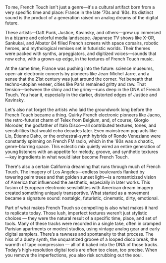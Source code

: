 To me, French Touch isn't just a genre—it's a cultural artifact born from a very specific time and place: France in the late '70s and '80s. Its distinct sound is the product of a generation raised on analog dreams of the digital future.

These artists—Daft Punk, Justice, Kavinsky, and others—grew up immersed in a bizarre and colorful media landscape. Japanese TV shows like X-OR, Sankukai, and Albator 84 filled French screens with space corsairs, robotic heroes, and mythological remixes set in futuristic worlds. Their themes were packed with synths, arpeggiators, and digitized voices—sounds that now echo, with a grown-up edge, in the textures of French Touch music.

At the same time, France was pushing into the future: science museums, open-air electronic concerts by pioneers like Jean-Michel Jarre, and a sense that the 21st century was just around the corner. Yet beneath that techno-utopian veneer, cities like Paris remained gritty and raw. That tension—between the shiny and the grimy—runs deep in the DNA of French Touch. You hear it, especially in the darker, distorted edges of Justice and Kavinsky.

Let's also not forget the artists who laid the groundwork long before the French Touch became a thing. Quirky French electronic pioneers like Jacno, the retro-futurist charm of Telex from Belgium, and, of course, Giorgio Moroder, the godfather of Italo Disco—all contributed textures, tones, and sensibilities that would echo decades later. Even mainstream pop acts like Lio, Étienne Daho, or the orchestral-synth hybrids of Rondo Veneziano were constantly spinning on French FM radio, which in the '80s was a chaotic, genre-blurring space. This eclectic mix quietly wired an entire generation of young listeners with an appetite for melody, groove, and synthetic textures—key ingredients in what would later become French Touch.

There's also a certain California dreaming that runs through much of French Touch. The imagery of Los Angeles—endless boulevards flanked by towering palm trees and that golden sunset light—is a romanticized vision of America that influenced the aesthetic, especially in later works. This fusion of European electronic sensibilities with American dream imagery created something uniquely transportive.
What started as a movement became a signature sound: nostalgic, futuristic, cinematic, dirty, emotional.

Part of what makes French Touch so compelling is also what makes it hard to replicate today. Those lush, imperfect textures weren’t just stylistic choices — they were the natural result of a specific time, place, and set of tools. Many of these tracks were recorded in a single take, often in cramped Parisian apartments or modest studios, using vintage analog gear and early digital samplers.
There’s a rawness and spontaneity to that process. The hiss of a dusty synth, the unquantized groove of a looped disco break, the warmth of tape compression — all of it baked into the DNA of those tracks. Today’s high-resolution digital tools are often too clean, too precise. When you remove the imperfections, you also risk scrubbing out the soul.
